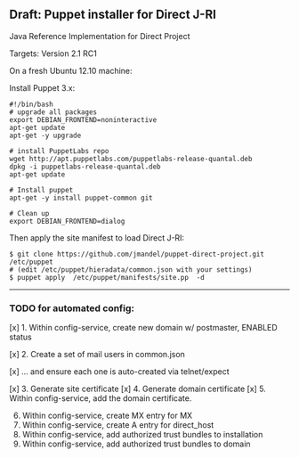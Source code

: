 ## Draft: Puppet installer for Direct J-RI
Java Reference Implementation for Direct Project

Targets: Version 2.1 RC1

On a fresh Ubuntu 12.10 machine:

Install Puppet 3.x:
```
#!/bin/bash
# upgrade all packages
export DEBIAN_FRONTEND=noninteractive
apt-get update
apt-get -y upgrade

# install PuppetLabs repo
wget http://apt.puppetlabs.com/puppetlabs-release-quantal.deb
dpkg -i puppetlabs-release-quantal.deb
apt-get update

# Install puppet
apt-get -y install puppet-common git

# Clean up
export DEBIAN_FRONTEND=dialog
```


Then apply the site manifest to load Direct J-RI:
```
$ git clone https://github.com/jmandel/puppet-direct-project.git /etc/puppet
# (edit /etc/puppet/hieradata/common.json with your settings)
$ puppet apply  /etc/puppet/manifests/site.pp  -d
```

---
### TODO for automated config:

[x] 1.  Within config-service, create new domain w/ postmaster, ENABLED status

[x] 2.  Create a set of mail users in common.json

[x] ... and ensure each one is auto-created via telnet/expect

[x] 3.  Generate site certificate
[x] 4.  Generate domain certificate
[x] 5.  Within config-service, add the domain certificate.

6.  Within config-service, create MX  entry for MX
7.  Within config-service, create A entry for direct_host
8.  Within config-service, add authorized trust bundles to installation
9.  Within config-service, add authorized trust bundles to domain

